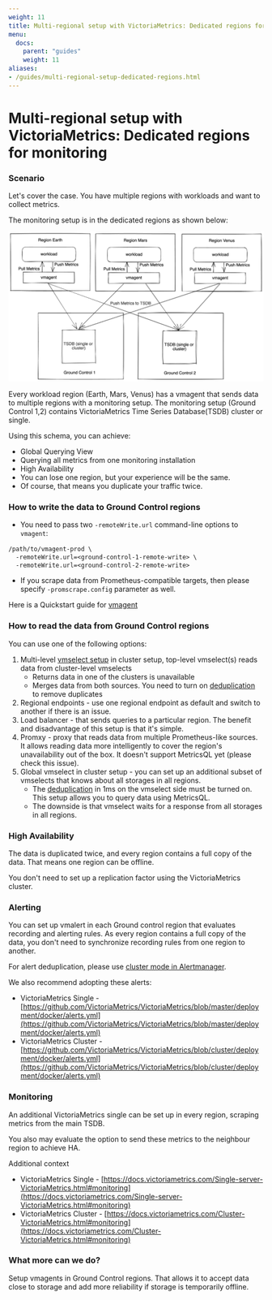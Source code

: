 ```yaml
---
weight: 11
title: Multi-regional setup with VictoriaMetrics: Dedicated regions for monitoring
menu:
  docs:
    parent: "guides"
    weight: 11
aliases:
- /guides/multi-regional-setup-dedicated-regions.html
---
```

# Multi-regional setup with VictoriaMetrics: Dedicated regions for monitoring

### Scenario

Let's cover the case. You have multiple regions with workloads and want to collect metrics.

The monitoring setup is in the dedicated regions as shown below:

<p align="center">
  <img 
        src="multi-regional-setup-dedicated-regions.png" 
        width="800" 
        alt="Multi-regional setup with VictoriaMetrics: Dedicated regions for monitoring">
</p>

Every workload region (Earth, Mars, Venus) has a vmagent that sends data to multiple regions with a monitoring setup. 
The monitoring setup (Ground Control 1,2) contains VictoriaMetrics Time Series Database(TSDB) cluster or single.

Using this schema, you can achieve:

* Global Querying View
* Querying all metrics from one monitoring installation
* High Availability
* You can lose one region, but your experience will be the same.
* Of course, that means you duplicate your traffic twice.

### How to write the data to Ground Control regions

* You need to pass two `-remoteWrite.url` command-line options to `vmagent`:

```console
/path/to/vmagent-prod \
  -remoteWrite.url=<ground-control-1-remote-write> \
  -remoteWrite.url=<ground-control-2-remote-write>
```

* If you scrape data from Prometheus-compatible targets, then please specify `-promscrape.config` parameter as well.

Here is a Quickstart guide for [vmagent](https://docs.victoriametrics.com/vmagent.html#quick-start)

### How to read the data from Ground Control regions

You can use one of the following options:

1. Multi-level [vmselect setup](https://docs.victoriametrics.com/Cluster-VictoriaMetrics.html#multi-level-cluster-setup) in cluster setup, top-level vmselect(s) reads data from cluster-level vmselects
   * Returns data in one of the clusters is unavailable  
   * Merges data from both sources. You need to turn on [deduplication](https://docs.victoriametrics.com/Cluster-VictoriaMetrics.html#deduplication) to remove duplicates 
2. Regional endpoints - use one regional endpoint as default and switch to another if there is an issue.
3. Load balancer - that sends queries to a particular region. The benefit and disadvantage of this setup is that it's simple.
4. Promxy - proxy that reads data from multiple Prometheus-like sources. It allows reading data more intelligently to cover the region's unavailability out of the box. It doesn't support MetricsQL yet (please check this issue).
5. Global vmselect in cluster setup - you can set up an additional subset of vmselects that knows about all storages in all regions.
   *  The [deduplication](https://docs.victoriametrics.com/Cluster-VictoriaMetrics.html#deduplication) in 1ms on the vmselect side must be turned on. This setup allows you to query data using MetricsQL.
   * The downside is that vmselect waits for a response from all storages in all regions.


### High Availability

The data is duplicated twice, and every region contains a full copy of the data. That means one region can be offline.

You don't need to set up a replication factor using the VictoriaMetrics cluster.

### Alerting

You can set up vmalert in each Ground control region that evaluates recording and alerting rules. As every region contains a full copy of the data, you don't need to synchronize recording rules from one region to another.

For alert deduplication, please use [cluster mode in Alertmanager](https://prometheus.io/docs/alerting/latest/alertmanager/#high-availability).

We also recommend adopting these alerts:

* VictoriaMetrics Single - [https://github.com/VictoriaMetrics/VictoriaMetrics/blob/master/deployment/docker/alerts.yml](https://github.com/VictoriaMetrics/VictoriaMetrics/blob/master/deployment/docker/alerts.yml)
* VictoriaMetrics Cluster - [https://github.com/VictoriaMetrics/VictoriaMetrics/blob/cluster/deployment/docker/alerts.yml](https://github.com/VictoriaMetrics/VictoriaMetrics/blob/cluster/deployment/docker/alerts.yml)

### Monitoring

An additional VictoriaMetrics single can be set up in every region, scraping metrics from the main TSDB.

You also may evaluate the option to send these metrics to the neighbour region to achieve HA.

Additional context
* VictoriaMetrics Single - [https://docs.victoriametrics.com/Single-server-VictoriaMetrics.html#monitoring](https://docs.victoriametrics.com/Single-server-VictoriaMetrics.html#monitoring)
* VictoriaMetrics Cluster - [https://docs.victoriametrics.com/Cluster-VictoriaMetrics.html#monitoring](https://docs.victoriametrics.com/Cluster-VictoriaMetrics.html#monitoring)


### What more can we do?

Setup vmagents in Ground Control regions. That allows it to accept data close to storage and add more reliability if storage is temporarily offline.
